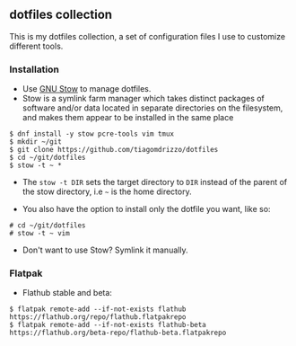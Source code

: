 ## dotfiles collection

This is my dotfiles collection, a set of configuration files I use to customize different tools.

### Installation

- Use [GNU Stow](https://www.gnu.org/software/stow/) to manage dotfiles.
- Stow is a symlink farm manager which takes distinct packages of software and/or data located in separate directories on the filesystem, and makes them appear to be installed in the same place

```
$ dnf install -y stow pcre-tools vim tmux
$ mkdir ~/git
$ git clone https://github.com/tiagomdrizzo/dotfiles
$ cd ~/git/dotfiles
$ stow -t ~ *
```

- The `stow -t DIR` sets the target directory to `DIR` instead of the parent of the stow directory, i.e `~` is the home directory.

- You also have the option to install only the dotfile you want, like so:
```
# cd ~/git/dotfiles
# stow -t ~ vim
```

- Don't want to use Stow? Symlink it manually.

### Flatpak

- Flathub stable and beta:

```
$ flatpak remote-add --if-not-exists flathub https://flathub.org/repo/flathub.flatpakrepo
$ flatpak remote-add --if-not-exists flathub-beta https://flathub.org/beta-repo/flathub-beta.flatpakrepo
```
